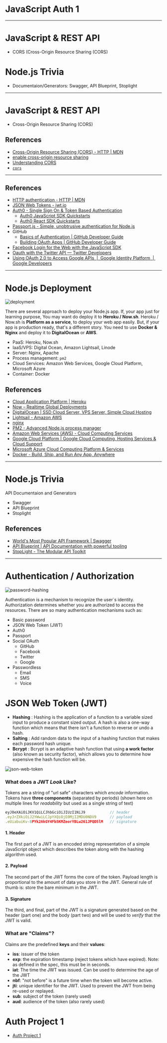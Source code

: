 # JavaScript Auth 1

---

# JavaScript & REST API

- CORS (Cross-Origin Resource Sharing (CORS)

# Node.js Trivia

- Documentaion/Generators: Swagger, API Blueprint, Stoplight

---

# JavaScript & REST API

- Cross-Origin Resource Sharing (CORS)

## References

- [Cross-Origin Resource Sharing (CORS) - HTTP | MDN](https://developer.mozilla.org/en-US/docs/Web/HTTP/CORS)
- [enable cross-origin resource sharing](https://enable-cors.org)
- [Understanding CORS](https://spring.io/understanding/CORS)
- [`cors`](https://npm.im/cors)

---

## References

- [HTTP authentication - HTTP | MDN](https://developer.mozilla.org/en-US/docs/Web/HTTP/Authentication)
- [JSON Web Tokens - jwt.io](https://jwt.io)
- [Auth0 - Single Sign On & Token Based Authentication](https://auth0.com)
  - [Auth0 JavaScript SDK Quickstarts](https://auth0.com/docs/quickstart/spa/vanillajs)
  - [Auth0 React SDK Quickstarts](https://auth0.com/docs/quickstart/spa/react)
- [Passport.js - Simple, unobtrusive authentication for Node.js](http://www.passportjs.org)
- GitHub
  - [Basics of Authentication | GitHub Developer Guide](https://developer.github.com/v3/guides/basics-of-authentication/)
  - [Building OAuth Apps | GitHub Developer Guide](https://developer.github.com/apps/building-oauth-apps/)
- [Facebook Login for the Web with the JavaScript SDK](https://developers.facebook.com/docs/facebook-login/web)
- [Oauth with the Twitter API — Twitter Developers](https://developer.twitter.com/en/docs/basics/authentication/overview/oauth)
- [Using OAuth 2.0 to Access Google APIs  |  Google Identity Platform  |  Google Developers](https://developers.google.com/identity/protocols/OAuth2)

---

# Node.js Deployment

![deployment](./assets/deployment.jpeg)

There are several approach to deploy your Node.js app. If, your app just for learning purpose, You may want do deploy it to **Heroku / Now.sh**. Heroku / Now.sh is **Platform as a service**, to deploy your web app easily. But, if your app is production ready, that's a different story. You need to use **Docker & Nginx** and deploy it to **DigitalOcean** or **AWS**.

- PaaS: Heroku, Now.sh
- IaaS/VPS: Digital Ocean, Amazon Lightsail, Linode
- Server: Nginx, Apache
- Process management: `pm2`
- Cloud Services: Amazon Web Services, Google Cloud Platform, Microsoft Azure
- Container: Docker

## References

- [Cloud Application Platform | Heroku](https://www.heroku.com)
- [Now – Realtime Global Deployments](https://zeit.co/now)
- [DigitalOcean | SSD Cloud Server, VPS Server, Simple Cloud Hosting](https://www.digitalocean.com)
- [Lightsail - Amazon AWS](https://aws.amazon.com/lightsail)
- [nginx](http://nginx.org)
- [PM2 - Advanced Node.js process manager](http://pm2.keymetrics.io)
- [Amazon Web Services (AWS) - Cloud Computing Services](https://aws.amazon.com)
- [Google Cloud Platform | Google Cloud Computing, Hosting Services & Cloud Support](https://cloud.google.com)
- [Microsoft Azure Cloud Computing Platform & Services](https://azure.microsoft.com/en-us)
- [Docker - Build, Ship, and Run Any App, Anywhere](https://www.docker.com)

---

# Node.js Trivia

API Documentaion and Generators

- Swagger
- API Blueprint
- Stoplight

## References

- [World's Most Popular API Framework | Swagger](https://swagger.io)
- [API Blueprint | API Documentation with powerful tooling](https://apiblueprint.org)
- [StopLight - The Modular API Toolkit](https://stoplight.io)

---

# Authentication / Authorization

![password-hashing](./assets/password-hashing.jpg)

Authentication is a mechanism to recognize the user`s identity. Authorization determines whether you are authorized to access the resources. There are so many authentication mechanisms such as:

- Basic password
- JSON Web Token (JWT)
- Auth0
- Passport
- Social OAuth
  - GitHub
  - Facebook
  - Twitter
  - Google
- Passwordless
  - Email
  - SMS
  - Voice

# JSON Web Token (JWT)

- **Hashing** : Hashing is the application of a function to a variable sized input to produce a constant sized output. A hash is also a one-way function which means that there isn't a function to reverse or undo a hash.
- **Salting** : Add random data to the input of a hashing function that makes each password hash unique.
- **Bcrypt** : Bcrypt is an adaptive hash function that using **a work factor** (also known as security factor), which allows you to determine how expensive the hash function will be.

![json-web-token](./assets/json-web-token.png)

### What does a JWT _Look_ Like?

Tokens are a string of "url safe" characters which _encode_ information.
Tokens have **three components** (separated by periods)
(shown here on multiple lines for _readability_ but used as a single string of text)

```js
eyJ0eXAiOiJKV1QiLCJhbGciOiJIUzI1NiJ9           // header
.eyJrZXkiOiJ2YWwiLCJpYXQiOjE0MjI2MDU0NDV9      // payload
.eUiabuiKv-8PYk2AkGY4Fb5KMZeorYBLw261JPQD5lM   // signature
```

#### 1. Header

The first part of a JWT is an encoded string representation
of a simple JavaScript object which describes the token along with the hashing algorithm used.

#### 2. Payload

The second part of the JWT forms the core of the token.
Payload length is proportional to the amount of data you store in the JWT.
General rule of thumb is: store the bare minimum in the JWT.

#### 3. Signature

The third, and final, part of the JWT is a signature generated
based on the header (part one) and the body (part two) and will be used
to _verify_ that the JWT is valid.

### What are "Claims"?

Claims are the predefined **keys** and their **values**:

- **iss**: issuer of the token
- **exp**: the expiration timestamp (reject tokens which have expired). Note: as defined in the spec, this must be in seconds.
- **iat**: The time the JWT was issued. Can be used to determine the age of the JWT
- **nbf**: "not before" is a future time when the token will become active.
- **jti**: unique identifier for the JWT. Used to prevent the JWT from being re-used or replayed.
- **sub**: subject of the token (rarely used)
- **aud**: audience of the token (also rarely used)

# Auth Project 1

- [Auth Project 1](../auth-project-1/README.md)
